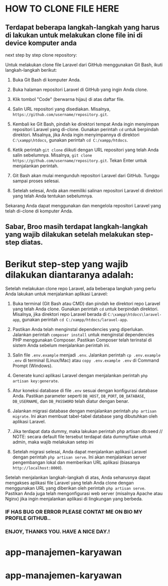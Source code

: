# HOW TO CLONE FILE HERE

## Terdapat beberapa langkah-langkah yang harus di lakukan untuk melakukan clone file ini di device komputer anda
next step by step clone repository:

Untuk melakukan clone file Laravel dari GitHub menggunakan Git Bash, ikuti langkah-langkah berikut:

1. Buka Git Bash di komputer Anda.

2. Buka halaman repositori Laravel di GitHub yang ingin Anda clone.

3. Klik tombol "Code" (berwarna hijau) di atas daftar file.

4. Salin URL repositori yang disediakan. Misalnya, `https://github.com/username/repository.git`.

5. Kembali ke Git Bash, pindah ke direktori tempat Anda ingin menyimpan repositori Laravel yang di-clone. Gunakan perintah `cd` untuk berpindah direktori. Misalnya, jika Anda ingin menyimpannya di direktori `C:\xampp\htdocs`, gunakan perintah `cd C:/xampp/htdocs`.

6. Ketik perintah `git clone` diikuti dengan URL repositori yang telah Anda salin sebelumnya. Misalnya, `git clone https://github.com/username/repository.git`. Tekan Enter untuk menjalankan perintah.

7. Git Bash akan mulai mengunduh repositori Laravel dari GitHub. Tunggu sampai proses selesai.

8. Setelah selesai, Anda akan memiliki salinan repositori Laravel di direktori yang telah Anda tentukan sebelumnya.

Sekarang Anda dapat menggunakan dan mengelola repositori Laravel yang telah di-clone di komputer Anda.


## Sabar, Broo masih terdapat langkah-langkah yang wajib dilakukan setelah melakukan step-step diatas.
# Berikut step-step yang wajib dilakukan diantaranya adalah: 

Setelah melakukan clone repo Laravel, ada beberapa langkah yang perlu Anda lakukan untuk menjalankan aplikasi Laravel:

1. Buka terminal (Git Bash atau CMD) dan pindah ke direktori repo Laravel yang telah Anda clone. Gunakan perintah `cd` untuk berpindah direktori. Misalnya, jika direktori repo Laravel berada di `C:\xampp\htdocs\laravel-app`, gunakan perintah `cd C:/xampp/htdocs/laravel-app`.

2. Pastikan Anda telah menginstal dependencies yang diperlukan. Jalankan perintah `composer install` untuk menginstal dependencies PHP menggunakan Composer. Pastikan Composer telah terinstal di sistem Anda sebelum menjalankan perintah ini.

3. Salin file `.env.example` menjadi `.env`. Jalankan perintah `cp .env.example .env` di terminal (Linux/Mac) atau `copy .env.example .env` di Command Prompt (Windows).

4. Generate kunci aplikasi Laravel dengan menjalankan perintah `php artisan key:generate`.

5. Atur koneksi database di file `.env` sesuai dengan konfigurasi database Anda. Pastikan parameter seperti `DB_HOST`, `DB_PORT`, `DB_DATABASE`, `DB_USERNAME`, dan `DB_PASSWORD` telah diatur dengan benar.

6. Jalankan migrasi database dengan menjalankan perintah `php artisan migrate`. Ini akan membuat tabel-tabel database yang dibutuhkan oleh aplikasi Laravel.
7. Jika terdapat data dummy, maka lakukan perintah php artisan db:seed
   // NOTE: secara default file tersebut terdapat data dummy/fake untuk admin, maka wajib melakukan  setep ini

9. Setelah migrasi selesai, Anda dapat menjalankan aplikasi Laravel dengan perintah `php artisan serve`. Ini akan menjalankan server pengembangan lokal dan memberikan URL aplikasi (biasanya `http://localhost:8000`).

Setelah menjalankan langkah-langkah di atas, Anda seharusnya dapat mengakses aplikasi file Laravel yang telah Anda clone dengan menggunakan URL yang diberikan oleh perintah `php artisan serve`. Pastikan Anda juga telah mengonfigurasi web server (misalnya Apache atau Nginx) jika ingin menjalankan aplikasi di lingkungan yang berbeda.

### IF HAS BUG OR ERROR PLEASE CONTAT ME ON BIO MY PROFILE GITHUB..
### ENJOY, THANKS YOU. HAVE A NICE DAY.! ###
# app-manajemen-karyawan
# app-manajemen-karyawan
